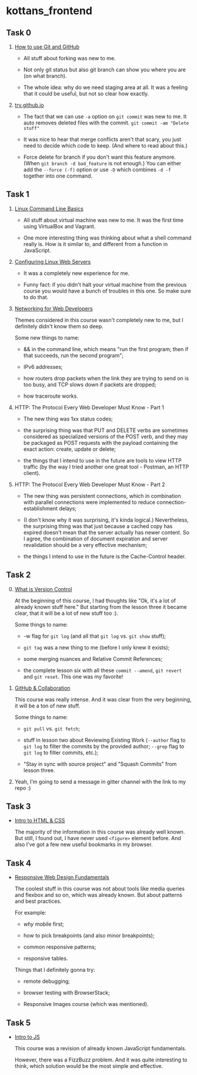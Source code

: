 # kottans_frontend

## Task 0

1. [How to use Git and GitHub](https://www.udacity.com/course/how-to-use-git-and-github--ud775)

   * All stuff about forking was new to me.

   * Not only git status but also git branch can show you where you are (on what branch).

   * The whole idea: why do we need staging area at all. It was a feeling that it could be useful, but not so clear how exactly.

2. [try.github.io](https://try.github.io/levels/1/challenges/1)

   * The fact that we can use `-a` option on `git commit` was new to me. It auto removes deleted files with the commit.
     `git commit -am "Delete stuff"`
     
   * It was nice to hear that merge conflicts aren't that scary, you just need to decide which code to keep. (And where to read about this.)
   
   * Force delete for branch if you don't want this feature anymore. (When `git branch -d bad_feature` is not enough.)
   You can either add the `--force (-f)` option or use `-D` which combines `-d -f` together into one command.
   
## Task 1

1. [Linux Command Line Basics](https://classroom.udacity.com/courses/ud595)

   * All stuff about virtual machine was new to me. It was the first time using VirtualBox and Vagrant. 
   
   * One more interesting thing was thinking about what a shell command really is. How is it similar to, and different from a function in JavaScript.

2. [Configuring Linux Web Servers](https://classroom.udacity.com/courses/ud299)

   * It was a completely new experience for me.

   * Funny fact: if you didn't halt your virtual machine from the previous course you would have a bunch of troubles in this one. So make sure to do that.
   
3. [Networking for Web Developers](https://classroom.udacity.com/courses/ud256)

   Themes considered in this course wasn't completely new to me, but I definitely didn't know them so deep. 

   Some new things to name:

   * && in the command line, which means "run the first program; then if that succeeds, run the second program";

   * IPv6 addresses;

   * how routers drop packets when the link they are trying to send on is too busy, and TCP slows down if packets are dropped;

   * how traceroute works.

4. HTTP: The Protocol Every Web Developer Must Know - Part 1

   * The new thing was 1xx status codes;

   * the surprising thing was that PUT and DELETE verbs are sometimes considered as specialized versions of the POST verb, and they may be packaged as POST requests with the payload containing the exact action: create, update or delete;

   * the things that I intend to use in the future are tools to view HTTP traffic (by the way I tried another one great tool - Postman, an HTTP client).

5. HTTP: The Protocol Every Web Developer Must Know - Part 2

   * The new thing was persistent connections, which in combination with parallel connections were implemented to reduce connection-establishment delays;

   * (I don't know why it was surprising, it's kinda logical.) Nevertheless, the surprising thing was that just because a cached copy has expired doesn't mean that the server actually has newer content. So I agree, the combination of document expiration and server revalidation should be a very effective mechanism;

   * the things I intend to use in the future is the Cache-Control header.

## Task 2

0. [What is Version Control](https://classroom.udacity.com/courses/ud123)

   At the beginning of this course, I had thoughts like "Ok, it's a lot of already known stuff here." But starting from the lesson three it became clear, that it will be a lot of new stuff too :).

   Some things to name:

   * -w flag for `git log` (and all that `git log` vs. `git show` stuff);

   * `git tag` was a new thing to me (before I only knew it exists);

   * some merging nuances and Relative Commit References;

   * the complete lesson six with all these `commit --amend`, `git revert` and `git reset`. This one was my favorite!

1. [GitHub & Collaboration](https://classroom.udacity.com/courses/ud456)

   This course was really intense. And it was clear from the very beginning, it will be a ton of new stuff.

   Some things to name:

   * `git pull` vs. `git fetch`;

   * stuff in lesson two about Reviewing Existing Work (`--author` flag to `git log` to filter the commits by the provided author; `--grep` flag to `git log` to filter commits, etc.);

   * "Stay in sync with source project" and "Squash Commits" from lesson three.

2. Yeah, I'm going to send a message in gitter channel with the link to my repo :)

## Task 3

* [Intro to HTML & CSS](https://classroom.udacity.com/courses/ud001)

  The majority of the information in this course was already well known. But still, I found out, I have never used  `<figure>` element before. And also I've got a few new useful bookmarks in my browser.
  
## Task 4

* [Responsive Web Design Fundamentals](https://classroom.udacity.com/courses/ud893)

  The coolest stuff in this course was not about tools like media queries and flexbox and so on, which was already known. But about patterns and best practices. 

  For example:

  * *why* mobile first;

  * how to pick breakpoints (and also minor breakpoints);

  * common responsive patterns;

  * responsive tables.

  Things that I definitely gonna try:

  * remote debugging;

  * browser testing with BrowserStack;

  * Responsive Images course (which was mentioned). 

## Task 5

* [Intro to JS](https://classroom.udacity.com/courses/ud803)

  This course was a revision of already known JavaScript fundamentals. 

  However, there was a FizzBuzz problem. And it was quite interesting to think, which solution would be the most simple and effective. 
